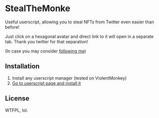 # StealTheMonke

Useful userscript, allowing you to steal NFTs from Twitter even easier than before!

Just click on a hexagonal avatar and direct link to it will open in a separate tab. Thank you twitter for that separation!

(In case you may consider [following me](https://twitter.com/libneko))

## Installation

1. Install any userscript manager (tested on ViolentMonkey)
2. [Go to userscript page and install it](https://raw.githubusercontent.com/4ndv/StealTheMonke/main/StealTheMonke.user.js)

## License

WTFPL, lol.
